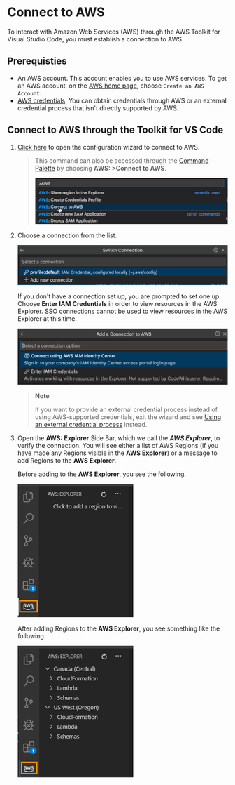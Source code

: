 # Connect to AWS

To interact with Amazon Web Services \(AWS\) through the AWS Toolkit for Visual Studio Code, you must establish a connection to AWS\.

## Prerequisties

-   An AWS account. This account enables you to use AWS services. To get an AWS account, on the [AWS home page](https://aws.amazon.com), choose `Create an AWS Account`.
-   [AWS credentials](https://docs.aws.amazon.com/toolkit-for-vscode/latest/userguide/obtain-credentials.html). You can obtain credentials through AWS or an external credential process that isn't directly supported by AWS.

## Connect to AWS through the Toolkit for VS Code

1. [Click here](command:aws.login) to open the configuration wizard to connect to AWS.

    > This command can also be accessed through the [Command Palette](https://docs.aws.amazon.com/toolkit-for-vscode/latest/userguide/toolkit-navigation.html#command-locations) by choosing **AWS: >Connect to AWS**\.
    >
    > ![AWS Toolkit Command palette, Connect to AWS](./images/aws-toolkit-commandpalette.png)

2. Choose a connection from the list\.

    ![AWS Toolkit command palette choose profile window](./images/aws-toolkit-choose-connection.png)

    If you don't have a connection set up, you are prompted to set one up\. Choose **Enter IAM Credentials** in order to view resources in the AWS Explorer. SSO connections cannot be used to view resources in the AWS Explorer at this time.

    ![AWS Toolkit setup profile prompt.](./images/aws-toolkit-add-connection.png)

    > **Note**
    >
    > If you want to provide an external credential process instead of using AWS\-supported credentials, exit the wizard and see [Using an external credential process](https://docs.aws.amazon.com/toolkit-for-vscode/latest/userguide/external-credential-process.html) instead\.

3. Open the **AWS: Explorer** Side Bar, which we call the **_AWS Explorer_**, to verify the connection\. You will see either a list of AWS Regions \(if you have made any Regions visible in the **AWS Explorer**\) or a message to add Regions to the **AWS Explorer**\.

    Before adding to the **AWS Explorer**, you see the following\.

    ![AWS Explorer without Regions](./images/aws-explorer-no-regions.png)

    After adding Regions to the **AWS Explorer**, you see something like the following\.

    ![AWS Explorer with regions](./images/aws-explorer-with-regions.png)
